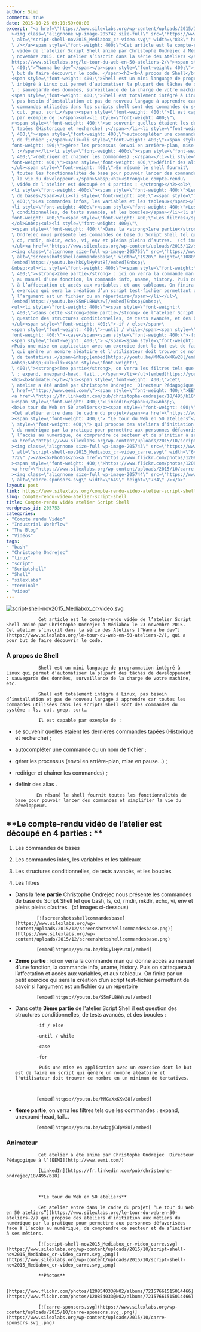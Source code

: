 ```yaml
---
author: Simo
comments: true
date: 2015-10-26 09:10:59+00:00
excerpt: "<a href=\"https://www.silexlabs.org/wp-content/uploads/2015/10/script-shell-nov2015_Mediabox_cr-video.svg_.png\"\
  ><img class=\"alignnone wp-image-205742 size-full\" src=\"https://www.silexlabs.org/wp-content/uploads/2015/10/script-shell-nov2015_Mediabox_cr-video.svg_.png\"\
  \ alt=\"script-shell-nov2015_Mediabox_cr-video.svg\" width=\"838\" height=\"194\"\
  \ /></a><span style=\"font-weight: 400;\">Cet article est le compte-rendu\
  \ vidéo de l’atelier Script Shell animé par Christophe Ondrejec à Médiabox le 23\
  \ novembre 2015. Cet atelier s’inscrit dans la série des Ateliers </span><a href=\"\
  https://www.silexlabs.org/le-tour-du-web-en-50-ateliers-2/\"><span style=\"font-weight:\
  \ 400;\">“Wanna be dev”</span></a><span style=\"font-weight: 400;\">, qui a pour\
  \ but de faire découvrir le code. </span><h3><b>À propos de Shell</b></h3>\
  <span style=\"font-weight: 400;\">Shell est un mini language de programmation\
  \ intégré à Linux qui permet d’automatiser la plupart des tâches de développement\
  \ : sauvegarde des données, surveillance de la charge de votre machine, etc.</span>\
  <span style=\"font-weight: 400;\">Shell est totalement intégré à Linux,\
  \ pas besoin d’installation et pas de nouveau langage à apprendre car toutes les\
  \ commandes utilisées dans les scripts shell sont des commandes du système : ls,\
  \ cut, grep, sort…</span><span style=\"font-weight: 400;\">Il est capable\
  \ par exemple de :</span><ul><li style=\"font-weight: 400;\"\
  ><span style=\"font-weight: 400;\">se souvenir quelles étaient les dernières commandes\
  \ tapées (Historique et recherche) ;</span></li><li style=\"font-weight:\
  \ 400;\"><span style=\"font-weight: 400;\">autocompléter une commande ou un nom\
  \ de fichier ;</span></li><li style=\"font-weight: 400;\"><span style=\"\
  font-weight: 400;\">gérer les processus (envoi en arrière-plan, mise en pause…)\
  \ ;</span></li><li style=\"font-weight: 400;\"><span style=\"font-weight:\
  \ 400;\">rediriger et chaîner les commandes) ;</span></li><li style=\"\
  font-weight: 400;\"><span style=\"font-weight: 400;\">définir des alias .</span></li>\
  </ul><span style=\"font-weight: 400;\">En résumé le shell fournit\
  \ toutes les fonctionnalités de base pour pouvoir lancer des commandes et simplifier\
  \ la vie du développeur.</span>&nbsp;<h2><strong>Le compte-rendu\
  \ vidéo de l’atelier est découpé en 4 parties : </strong></h2><ol>\
  <li style=\"font-weight: 400;\"><span style=\"font-weight: 400;\">Les commandes\
  \ de bases</span></li><li style=\"font-weight: 400;\"><span style=\"font-weight:\
  \ 400;\">Les commandes infos, les variables et les tableaux</span></li>\
  <li style=\"font-weight: 400;\"><span style=\"font-weight: 400;\">Les structures\
  \ conditionnelles, de tests avancés, et les boucles</span></li><li style=\"\
  font-weight: 400;\"><span style=\"font-weight: 400;\">Les filtres</span></li>\
  </ol>&nbsp;<ul><li style=\"font-weight: 400;\"\
  ><span style=\"font-weight: 400;\">Dans la <strong>1ere partie</strong> Christophe\
  \ Ondrejec nous présente les commandes de base du Script Shell tel que bash, ls,\
  \ cd, rmdir, mkdir, echo, vi, env et pleins pleins d’autres.  (cf images ci-dessous)</span></li>\
  </ul><a href=\"https://www.silexlabs.org/wp-content/uploads/2015/12/screenshotsshellcommandesbase.png\"\
  ><img class=\"alignnone size-full wp-image-205755\" src=\"https://www.silexlabs.org/wp-content/uploads/2015/12/screenshotsshellcommandesbase.png\"\
  \ alt=\"screenshotsshellcommandesbase\" width=\"1920\" height=\"1080\" /></a>\
  [embed]https://youtu.be/hkCylHyPut8[/embed]&nbsp;\
  &nbsp;<ul><li style=\"font-weight: 400;\"><span style=\"font-weight:\
  \ 400;\"><strong>2ème partie</strong> : ici on verra la commande man qui donne accés\
  \ au manuel d’une fonction, la commande info, uname, history. Puis on s’attaquera\
  \ à l’affectation et accès aux variables, et aux tableaux. On finira par un petit\
  \ exercice qui sera la création d’un script test-fichier permettant de savoir si\
  \ l’argument est un fichier ou un répertoire</span></li></ul>\
  [embed]https://youtu.be/S5mFLBHWszw[/embed]&nbsp;&nbsp;\
  <ul><li style=\"font-weight: 400;\"><span style=\"font-weight:\
  \ 400;\">Dans cette <strong>3ème partie</strong> de l'atelier Script Shell il est\
  \ question des structures conditionnelles, de tests avancés, et des boucles :</span></li>\
  </ul><span style=\"font-weight: 400;\">-if / else</span>\
  <span style=\"font-weight: 400;\">-until / while</span><span style=\"\
  font-weight: 400;\">-case</span><span style=\"font-weight: 400;\">-for</span>\
  <span style=\"font-weight: 400;\"> </span><span style=\"font-weight: 400;\"\
  >Puis une mise en application avec un exercice dont le but est de faire un script\
  \ qui génère un nombre aléatoire et l'utilisateur doit trouver ce nombre en un minimum\
  \ de tentatives.</span>&nbsp;[embed]https://youtu.be/MMGaXxKKw28[/embed]\
  &nbsp;&nbsp;<ul><li><span style=\"font-weight:\
  \ 400;\"><strong>4ème partie</strong>, on verra les filtres tels que les commandes\
  \ : expand, unexpand-head, tail...</span></li></ul>[embed]https://youtu.be/wdzgjCdpW8U[/embed]\
  <h3><b>Animateur</b></h3><span style=\"font-weight: 400;\">Cet\
  \ atelier a été animé par Christophe Ondrejec  Directeur Pédagogique à l’</span><a\
  \ href=\"http://www.eemi.com/\"><span style=\"font-weight: 400;\">EEMI</span></a>\
  <a href=\"https://fr.linkedin.com/pub/christophe-ondrejec/18/495/b18\"\
  ><span style=\"font-weight: 400;\">LinkedIn</span></a>&nbsp;\
  <b>Le tour du Web en 50 ateliers</b><span style=\"font-weight: 400;\"\
  >Cet atelier entre dans le cadre du projet</span><a href=\"https://www.silexlabs.org/le-tour-du-web-en-50-ateliers-2/\"\
  ><span style=\"font-weight: 400;\"> “Le tour du Web en 50 ateliers”</span></a><span\
  \ style=\"font-weight: 400;\"> qui propose des ateliers d’initiation aux métiers\
  \ du numérique par la pratique pour permettre aux personnes défavorisées face à\
  \ l’accès au numérique, de comprendre ce secteur et de s’initier à ses métiers.</span>\
  <a href=\"https://www.silexlabs.org/wp-content/uploads/2015/10/script-shell-nov2015_Mediabox_cr-video_carre.svg_.png\"\
  ><img class=\"alignnone size-full wp-image-205743\" src=\"https://www.silexlabs.org/wp-content/uploads/2015/10/script-shell-nov2015_Mediabox_cr-video_carre.svg_.png\"\
  \ alt=\"script-shell-nov2015_Mediabox_cr-video_carre.svg\" width=\"640\" height=\"\
  772\" /></a><b>Photos</b><a href=\"https://www.flickr.com/photos/120854033@N02/albums/72157661515014466\"\
  ><span style=\"font-weight: 400;\">https://www.flickr.com/photos/120854033@N02/albums/72157661515014466</span></a>\
  <a href=\"https://www.silexlabs.org/wp-content/uploads/2015/10/carre-sponsors.svg_.png\"\
  ><img class=\"alignnone size-full wp-image-205744\" src=\"https://www.silexlabs.org/wp-content/uploads/2015/10/carre-sponsors.svg_.png\"\
  \ alt=\"carre-sponsors.svg\" width=\"649\" height=\"784\" /></a>"
layout: post
link: https://www.silexlabs.org/compte-rendu-video-atelier-script-shell/
slug: compte-rendu-video-atelier-script-shell
title: Compte-rendu vidéo atelier Script Shell
wordpress_id: 205753
categories:
- "Compte rendu Vidéo"
- "Industrial Workflow"
- "The Blog"
- "Vidéos"
tags:
- "bash"
- "Christophe Ondrejec"
- "linux"
- "script"
- "Scriptshell"
- "Shell"
- "silexlabs"
- "terminal"
- "video"
---
```


[![script-shell-nov2015_Mediabox_cr-video.svg](https://www.silexlabs.org/wp-content/uploads/2015/10/script-shell-nov2015_Mediabox_cr-video.svg_.png)](https://www.silexlabs.org/wp-content/uploads/2015/10/script-shell-nov2015_Mediabox_cr-video.svg_.png)

				Cet article est le compte-rendu vidéo de l’atelier Script Shell animé par Christophe Ondrejec à Médiabox le 23 novembre 2015. Cet atelier s’inscrit dans la série des Ateliers [“Wanna be dev”](https://www.silexlabs.org/le-tour-du-web-en-50-ateliers-2/), qui a pour but de faire découvrir le code.


### **À propos de Shell**


				Shell est un mini language de programmation intégré à Linux qui permet d’automatiser la plupart des tâches de développement : sauvegarde des données, surveillance de la charge de votre machine, etc.

				Shell est totalement intégré à Linux, pas besoin d’installation et pas de nouveau langage à apprendre car toutes les commandes utilisées dans les scripts shell sont des commandes du système : ls, cut, grep, sort…

				Il est capable par exemple de :




  * se souvenir quelles étaient les dernières commandes tapées (Historique et recherche) ;


  * autocompléter une commande ou un nom de fichier ;


  * gérer les processus (envoi en arrière-plan, mise en pause…) ;


  * rediriger et chaîner les commandes) ;


  * définir des alias .


				En résumé le shell fournit toutes les fonctionnalités de base pour pouvoir lancer des commandes et simplifier la vie du développeur.




## **Le compte-rendu vidéo de l’atelier est découpé en 4 parties : **






  1. Les commandes de bases


  2. Les commandes infos, les variables et les tableaux


  3. Les structures conditionnelles, de tests avancés, et les boucles


  4. Les filtres





  * Dans la **1ere partie** Christophe Ondrejec nous présente les commandes de base du Script Shell tel que bash, ls, cd, rmdir, mkdir, echo, vi, env et pleins pleins d’autres.  (cf images ci-dessous)


				[![screenshotsshellcommandesbase](https://www.silexlabs.org/wp-content/uploads/2015/12/screenshotsshellcommandesbase.png)](https://www.silexlabs.org/wp-content/uploads/2015/12/screenshotsshellcommandesbase.png)

				[embed]https://youtu.be/hkCylHyPut8[/embed]








  * **2ème partie** : ici on verra la commande man qui donne accés au manuel d’une fonction, la commande info, uname, history. Puis on s’attaquera à l’affectation et accès aux variables, et aux tableaux. On finira par un petit exercice qui sera la création d’un script test-fichier permettant de savoir si l’argument est un fichier ou un répertoire


				[embed]https://youtu.be/S5mFLBHWszw[/embed]






  * Dans cette **3ème partie** de l'atelier Script Shell il est question des structures conditionnelles, de tests avancés, et des boucles :


				-if / else

				-until / while

				-case

				-for

				 Puis une mise en application avec un exercice dont le but est de faire un script qui génère un nombre aléatoire et l'utilisateur doit trouver ce nombre en un minimum de tentatives.



				[embed]https://youtu.be/MMGaXxKKw28[/embed]








  * **4ème partie**, on verra les filtres tels que les commandes : expand, unexpand-head, tail...


				[embed]https://youtu.be/wdzgjCdpW8U[/embed]


### **Animateur**


				Cet atelier a été animé par Christophe Ondrejec  Directeur Pédagogique à l’[EEMI](http://www.eemi.com/)

				[LinkedIn](https://fr.linkedin.com/pub/christophe-ondrejec/18/495/b18)



				**Le tour du Web en 50 ateliers**

				Cet atelier entre dans le cadre du projet[ “Le tour du Web en 50 ateliers”](https://www.silexlabs.org/le-tour-du-web-en-50-ateliers-2/) qui propose des ateliers d’initiation aux métiers du numérique par la pratique pour permettre aux personnes défavorisées face à l’accès au numérique, de comprendre ce secteur et de s’initier à ses métiers.

				[![script-shell-nov2015_Mediabox_cr-video_carre.svg](https://www.silexlabs.org/wp-content/uploads/2015/10/script-shell-nov2015_Mediabox_cr-video_carre.svg_.png)](https://www.silexlabs.org/wp-content/uploads/2015/10/script-shell-nov2015_Mediabox_cr-video_carre.svg_.png)

				**Photos**

				[https://www.flickr.com/photos/120854033@N02/albums/72157661515014466](https://www.flickr.com/photos/120854033@N02/albums/72157661515014466)

				[![carre-sponsors.svg](https://www.silexlabs.org/wp-content/uploads/2015/10/carre-sponsors.svg_.png)](https://www.silexlabs.org/wp-content/uploads/2015/10/carre-sponsors.svg_.png)
